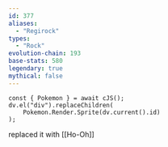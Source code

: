 ```yaml
---
id: 377
aliases:
  - "Regirock"
types:
  - "Rock"
evolution-chain: 193
base-stats: 580
legendary: true
mythical: false
---
```

```dataviewjs
const { Pokemon } = await cJS();
dv.el("div").replaceChildren(
	Pokemon.Render.Sprite(dv.current().id)
);
```

replaced it with [[Ho-Oh]]
